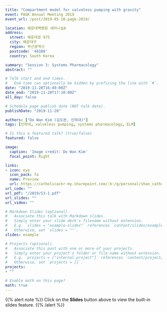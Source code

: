 ```yaml
---
title: "Compartment model for valveless pumping with gravity"
event: PAGK Annual Meeting 2019
event_url: /post/2019-05-10-pagk-2019/

location: 해운대백병원 세미나실A
address:
  street: 해운대로 875
  city: 해운대구
  region: 부산광역시
  postcode: '48108'
  country: South Korea

summary: "Session 3: Systems Pharmacology"
abstract: ""

# Talk start and end times.
#   End time can optionally be hidden by prefixing the line with `#`.
date: "2019-11-28T16:40:00Z"
date_end: "2019-11-28T17:10:00Z"
all_day: false

# Schedule page publish date (NOT talk date).
publishDate: "2019-11-28"

authors: ["Do Wan Kim (김도완, 인하대)"]
tags: [인하대, valveless pumping, systems pharmacology, ELM]

# Is this a featured talk? (true/false)
featured: false

image:
  caption: 'Image credit: Do Wan Kim'
  focal_point: Right

links:
- icon: eye
  icon_pack: fa
  name: Preview
  url: https://catholicackr-my.sharepoint.com/:b:/g/personal/shan_catholic_ac_kr/Edb0fgnU6ohGqyLi3bxXBWgBpskkhNN6EfcJqjdj6ZUj3w?e=p0K78Q
url_code: ""
url_pdf: "/2019/S3-1.pdf"
url_slides: ""
url_video: ""

# Markdown Slides (optional).
#   Associate this talk with Markdown slides.
#   Simply enter your slide deck's filename without extension.
#   E.g. `slides = "example-slides"` references `content/slides/example-slides.md`.
#   Otherwise, set `slides = ""`.
slides: example

# Projects (optional).
#   Associate this post with one or more of your projects.
#   Simply enter your project's folder or file name without extension.
#   E.g. `projects = ["internal-project"]` references `content/project/deep-learning/index.md`.
#   Otherwise, set `projects = []`.
projects:
- ""

# Enable math on this page?
math: true
---
```


{{% alert note %}}
Click on the **Slides** button above to view the built-in slides feature.
{{% /alert %}}
